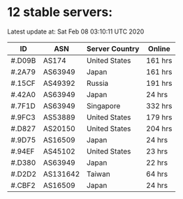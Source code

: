 # 12 stable servers:

Latest update at: Sat Feb 08 03:10:11 UTC 2020

| ID | ASN | Server Country | Online |
| -- | --- | -------------- | ------ |
| #.D09B | AS174 | United States | 161 hrs |
| #.2A79 | AS63949 | Japan | 161 hrs |
| #.15CF | AS49392 | Russia | 191 hrs |
| #.42A0 | AS63949 | Japan | 24 hrs |
| #.7F1D | AS63949 | Singapore | 332 hrs |
| #.9FC3 | AS53889 | United States | 179 hrs |
| #.D827 | AS20150 | United States | 204 hrs |
| #.9D75 | AS16509 | Japan | 24 hrs |
| #.94EF | AS45102 | United States | 23 hrs |
| #.D380 | AS63949 | Japan | 22 hrs |
| #.D2D2 | AS131642 | Taiwan | 64 hrs |
| #.CBF2 | AS16509 | Japan | 24 hrs |

